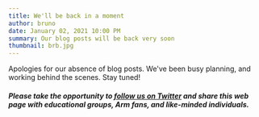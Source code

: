 ```yaml
---
title: We'll be back in a moment
author: bruno
date: January 02, 2021 10:00 PM
summary: Our blog posts will be back very soon
thumbnail: brb.jpg
---
```


Apologies for our absence of blog posts. We've been busy planning, and working behind the scenes. Stay tuned!
  
##### Please take the opportunity to [follow us on Twitter](https://twitter.com/fosshostorg) and share this web page with educational groups, Arm fans, and like-minded individuals.
